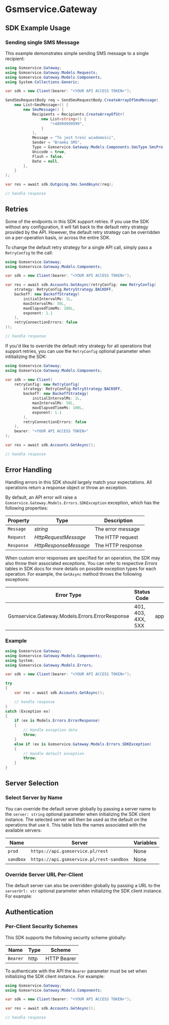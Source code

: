 # Gsmservice.Gateway


<!-- Start SDK Example Usage [usage] -->
## SDK Example Usage

### Sending single SMS Message

This example demonstrates simple sending SMS message to a single recipient:

```csharp
using Gsmservice.Gateway;
using Gsmservice.Gateway.Models.Requests;
using Gsmservice.Gateway.Models.Components;
using System.Collections.Generic;

var sdk = new Client(bearer: "<YOUR API ACCESS TOKEN>");

SendSmsRequestBody req = SendSmsRequestBody.CreateArrayOfSmsMessage(
    new List<SmsMessage>() {
        new SmsMessage() {
            Recipients = Recipients.CreateArrayOfStr(
                new List<string>() {
                    "+48999999999",
                }
            ),
            Message = "To jest treść wiadomości",
            Sender = "Bramka SMS",
            Type = Gsmservice.Gateway.Models.Components.SmsType.SmsPro,
            Unicode = true,
            Flash = false,
            Date = null,
        },
    }
);

var res = await sdk.Outgoing.Sms.SendAsync(req);

// handle response
```
<!-- End SDK Example Usage [usage] -->

<!-- Start Retries [retries] -->
## Retries

Some of the endpoints in this SDK support retries. If you use the SDK without any configuration, it will fall back to the default retry strategy provided by the API. However, the default retry strategy can be overridden on a per-operation basis, or across the entire SDK.

To change the default retry strategy for a single API call, simply pass a `RetryConfig` to the call:
```csharp
using Gsmservice.Gateway;
using Gsmservice.Gateway.Models.Components;

var sdk = new Client(bearer: "<YOUR API ACCESS TOKEN>");

var res = await sdk.Accounts.GetAsync(retryConfig: new RetryConfig(
    strategy: RetryConfig.RetryStrategy.BACKOFF,
    backoff: new BackoffStrategy(
        initialIntervalMs: 1L,
        maxIntervalMs: 50L,
        maxElapsedTimeMs: 100L,
        exponent: 1.1
    ),
    retryConnectionErrors: false
));

// handle response
```

If you'd like to override the default retry strategy for all operations that support retries, you can use the `RetryConfig` optional parameter when intitializing the SDK:
```csharp
using Gsmservice.Gateway;
using Gsmservice.Gateway.Models.Components;

var sdk = new Client(
    retryConfig: new RetryConfig(
        strategy: RetryConfig.RetryStrategy.BACKOFF,
        backoff: new BackoffStrategy(
            initialIntervalMs: 1L,
            maxIntervalMs: 50L,
            maxElapsedTimeMs: 100L,
            exponent: 1.1
        ),
        retryConnectionErrors: false
    ),
    bearer: "<YOUR API ACCESS TOKEN>"
);

var res = await sdk.Accounts.GetAsync();

// handle response
```
<!-- End Retries [retries] -->

<!-- Start Error Handling [errors] -->
## Error Handling

Handling errors in this SDK should largely match your expectations. All operations return a response object or throw an exception.

By default, an API error will raise a `Gsmservice.Gateway.Models.Errors.SDKException` exception, which has the following properties:

| Property      | Type                  | Description           |
|---------------|-----------------------|-----------------------|
| `Message`     | *string*              | The error message     |
| `Request`     | *HttpRequestMessage*  | The HTTP request      |
| `Response`    | *HttpResponseMessage* | The HTTP response     |

When custom error responses are specified for an operation, the SDK may also throw their associated exceptions. You can refer to respective *Errors* tables in SDK docs for more details on possible exception types for each operation. For example, the `GetAsync` method throws the following exceptions:

| Error Type                                     | Status Code                                    | Content Type                                   |
| ---------------------------------------------- | ---------------------------------------------- | ---------------------------------------------- |
| Gsmservice.Gateway.Models.Errors.ErrorResponse | 401, 403, 4XX, 5XX                             | application/problem+json                       |

### Example

```csharp
using Gsmservice.Gateway;
using Gsmservice.Gateway.Models.Components;
using System;
using Gsmservice.Gateway.Models.Errors;

var sdk = new Client(bearer: "<YOUR API ACCESS TOKEN>");

try
{
    var res = await sdk.Accounts.GetAsync();

    // handle response
}
catch (Exception ex)
{
    if (ex is Models.Errors.ErrorResponse)
    {
        // Handle exception data
        throw;
    }
    else if (ex is Gsmservice.Gateway.Models.Errors.SDKException)
    {
        // Handle default exception
        throw;
    }
}
```
<!-- End Error Handling [errors] -->

<!-- Start Server Selection [server] -->
## Server Selection

### Select Server by Name

You can override the default server globally by passing a server name to the `server: string` optional parameter when initializing the SDK client instance. The selected server will then be used as the default on the operations that use it. This table lists the names associated with the available servers:

| Name | Server | Variables |
| ----- | ------ | --------- |
| `prod` | `https://api.gsmservice.pl/rest` | None |
| `sandbox` | `https://api.gsmservice.pl/rest-sandbox` | None |



### Override Server URL Per-Client

The default server can also be overridden globally by passing a URL to the `serverUrl: str` optional parameter when initializing the SDK client instance. For example:
<!-- End Server Selection [server] -->

<!-- Start Authentication [security] -->
## Authentication

### Per-Client Security Schemes

This SDK supports the following security scheme globally:

| Name        | Type        | Scheme      |
| ----------- | ----------- | ----------- |
| `Bearer`    | http        | HTTP Bearer |

To authenticate with the API the `Bearer` parameter must be set when initializing the SDK client instance. For example:
```csharp
using Gsmservice.Gateway;
using Gsmservice.Gateway.Models.Components;

var sdk = new Client(bearer: "<YOUR API ACCESS TOKEN>");

var res = await sdk.Accounts.GetAsync();

// handle response
```
<!-- End Authentication [security] -->

<!-- Placeholder for Future Speakeasy SDK Sections -->